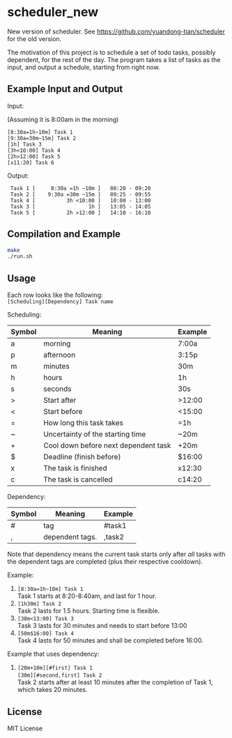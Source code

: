 # scheduler_new
New version of scheduler. See https://github.com/yuandong-tian/scheduler for the old version.

The motivation of this project is to schedule a set of todo tasks, possibly dependent, for the rest of the day. The program takes a list of tasks as the input, and output a schedule, starting from right now.

Example Input and Output
---
Input:

(Assuming it is 8:00am in the morning)

```
[8:30a=1h~10m] Task 1
[9:30a=30m~15m] Task 2
[1h] Task 3
[3h<10:00] Task 4
[2h>12:00] Task 5
[x11:20] Task 6
```

Output:
```
 Task 1 [     8:30a =1h ~10m ]   08:20 - 09:20
 Task 2 [    9:30a =30m ~15m ]   09:25 - 09:55
 Task 4 [          3h <10:00 ]   10:00 - 13:00
 Task 3 [                 1h ]   13:05 - 14:05
 Task 5 [          2h >12:00 ]   14:10 - 16:10
```

Compilation and Example
----

```bash
make
./run.sh
```

Usage
------
Each row looks like the following:  
`[Scheduling][Dependency] Task name`

Scheduling:

| Symbol | Meaning | Example
|--------|---------|--------
| a      |  morning | 7:00a
| p      | afternoon| 3:15p
| m      | minutes  | 30m
| h      | hours    | 1h
| s      | seconds  | 30s
| >      | Start after | >12:00
| <      | Start before| <15:00
| =      | How long this task takes | =1h
| ~      | Uncertainty of the starting time | ~20m
| +      | Cool down before next dependent task | +20m
| $      | Deadline (finish before)  | $16:00
| x      | The task is finished      | x12:30
| c      | The task is cancelled     | c14:20

Dependency:

| Symbol | Meaning | Example
|--------|---------|--------
| #      | tag     | #task1
| ,      | dependent tags.| ,task2

Note that dependency means the current task starts only after *all* tasks with the dependent tags are completed (plus their respective cooldown).


Example:  

1. `[8:30a=1h~10m] Task 1`   
Task 1 starts at 8:20-8:40am, and last for 1 hour.
2. `[1h30m] Task 2`  
Task 2 lasts for 1.5 hours. Starting time is flexible.
3. `[30m<13:00] Task 3`   
Task 3 lasts for 30 minutes and needs to start before 13:00
4. `[50m$16:00] Task 4`  
Task 4 lasts for 50 minutes and shall be completed before 16:00.

Example that uses dependency:  

1. `[20m+10m][#first] Task 1`   
   `[30m][#second,first] Task 2`   
Task 2 starts after at least 10 minutes after the completion of Task 1, which takes 20 minutes.

License
----------

MIT License
